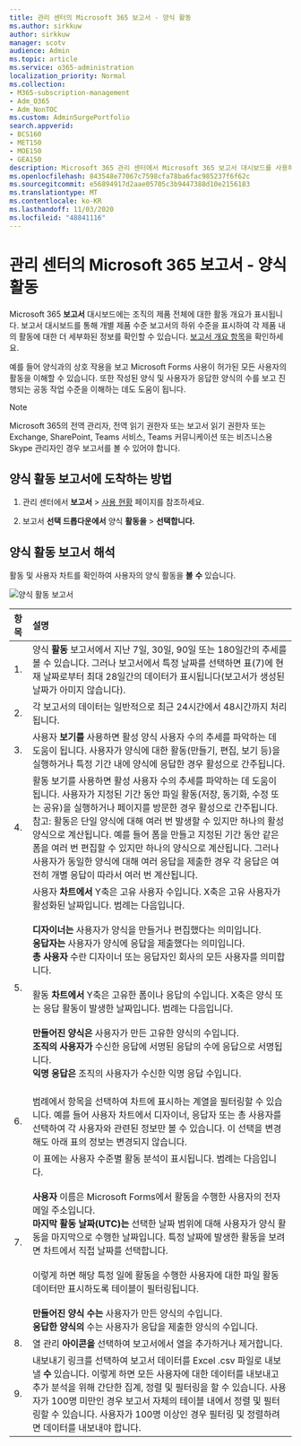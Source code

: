 ```yaml
---
title: 관리 센터의 Microsoft 365 보고서 - 양식 활동
ms.author: sirkkuw
author: sirkkuw
manager: scotv
audience: Admin
ms.topic: article
ms.service: o365-administration
localization_priority: Normal
ms.collection:
- M365-subscription-management
- Adm_O365
- Adm_NonTOC
ms.custom: AdminSurgePortfolio
search.appverid:
- BCS160
- MET150
- MOE150
- GEA150
description: Microsoft 365 관리 센터에서 Microsoft 365 보고서 대시보드를 사용하여 Microsoft Forms 활동 보고서를 다운로드하는 방법을 학습합니다.
ms.openlocfilehash: 843548e77067c7598cfa78ba6fac985237f6f62c
ms.sourcegitcommit: e56894917d2aae05705c3b9447388d10e2156183
ms.translationtype: MT
ms.contentlocale: ko-KR
ms.lasthandoff: 11/03/2020
ms.locfileid: "48841116"
---
```

# <a name="microsoft-365-reports-in-the-admin-center---forms-activity"></a>관리 센터의 Microsoft 365 보고서 - 양식 활동

Microsoft 365 **보고서** 대시보드에는 조직의 제품 전체에 대한 활동 개요가 표시됩니다. 보고서 대시보드를 통해 개별 제품 수준 보고서의 하위 수준을 표시하여 각 제품 내의 활동에 대한 더 세부화된 정보를 확인할 수 있습니다. [보고서 개요 항목](activity-reports.md)을 확인하세요.
  
예를 들어 양식과의 상호 작용을 보고 Microsoft Forms 사용이 허가된 모든 사용자의 활동을 이해할 수 있습니다. 또한 작성된 양식 및 사용자가 응답한 양식의 수를 보고 진행되는 공동 작업 수준을 이해하는 데도 도움이 됩니다.
  
> [!NOTE]
> Microsoft 365의 전역 관리자, 전역 읽기 권한자 또는 보고서 읽기 권한자 또는 Exchange, SharePoint, Teams 서비스, Teams 커뮤니케이션 또는 비즈니스용 Skype 관리자인 경우 보고서를 볼 수 있어야 합니다. 

## <a name="how-to-get-to-the-forms-activity-report"></a>양식 활동 보고서에 도착하는 방법

1. 관리 센터에서 **보고서** \> <a href="https://go.microsoft.com/fwlink/p/?linkid=2074756" target="_blank">사용 현황</a> 페이지를 참조하세요.

    
2. 보고서 **선택 드롭다운에서** 양식 **활동을** \> **선택합니다.**

## <a name="interpret-the-forms-activity-report"></a>양식 활동 보고서 해석

활동 및 사용자 차트를 확인하여 사용자의 양식 활동을 **볼** **수** 있습니다. 

![양식 활동 보고서](../../media/adminformsactivity.png)

|항목|설명|
|:-----|:-----|
|1.  <br/> |양식 **활동** 보고서에서 지난 7일, 30일, 90일 또는 180일간의 추세를 볼 수 있습니다. 그러나 보고서에서 특정 날짜를 선택하면 표(7)에 현재 날짜로부터 최대 28일간의 데이터가 표시됩니다(보고서가 생성된 날짜가 아미지 않습니다).  <br/> |
|2.  <br/> |각 보고서의 데이터는 일반적으로 최근 24시간에서 48시간까지 처리됩니다.  <br/> |
|3.  <br/> |사용자 **보기를** 사용하면 활성 양식 사용자 수의 추세를 파악하는 데 도움이 됩니다. 사용자가 양식에 대한 활동(만들기, 편집, 보기 등)을 실행하거나 특정 기간 내에 양식에 응답한 경우 활성으로 간주됩니다.  <br/> |
|4.  <br/> |활동  보기를 사용하면 활성 사용자 수의 추세를 파악하는 데 도움이 됩니다. 사용자가 지정된 기간 동안 파일 활동(저장, 동기화, 수정 또는 공유)을 실행하거나 페이지를 방문한 경우 활성으로 간주됩니다.<br/> 참고: 활동은 단일 양식에 대해 여러 번 발생할 수 있지만 하나의 활성 양식으로 계산됩니다. 예를 들어 폼을 만들고 지정된 기간 동안 같은 폼을 여러 번 편집할 수 있지만 하나의 양식으로 계산됩니다. 그러나 사용자가 동일한 양식에 대해 여러 응답을 제출한 경우 각 응답은 여전히 개별 응답이 따라서 여러 번 계산됩니다. <br/> |
|5.<br/>|사용자 **차트에서** Y축은 고유 사용자 수입니다. X축은 고유 사용자가 활성화된 날짜입니다. 범례는 다음입니다.<br/><br/>**디자이너는** 사용자가 양식을 만들거나 편집했다는 의미입니다.<br/>**응답자는** 사용자가 양식에 응답을 제출했다는 의미입니다.<br/> **총 사용자** 수란 디자이너 또는 응답자인 회사의 모든 사용자를 의미합니다.<br/><br/> 활동 **차트에서** Y축은 고유한 폼이나 응답의 수입니다. X축은 양식 또는 응답 활동이 발생한 날짜입니다. 범례는 다음입니다.<br/><br/>**만들어진 양식은** 사용자가 만든 고유한 양식의 수입니다.<br/> **조직의 사용자가** 수신한 응답에 서명된 응답의 수에 응답으로 서명됩니다.<br/> **익명 응답은** 조직의 사용자가 수신한 익명 응답 수입니다.<br/><br/>|
|6.<br/>|범례에서 항목을 선택하여 차트에 표시하는 계열을 필터링할 수 있습니다. 예를 들어 사용자 차트에서 디자이너, 응답자 또는 총 사용자를 선택하여 각 사용자와 관련된 정보만 볼 수 있습니다. 이 선택을 변경해도 아래 표의 정보는 변경되지 않습니다.|
|7.<br/>|이 표에는 사용자 수준별 활동 분석이 표시됩니다. 범례는 다음입니다.<br/><br/>**사용자** 이름은 Microsoft Forms에서 활동을 수행한 사용자의 전자 메일 주소입니다.<br/>**마지막 활동 날짜(UTC)는** 선택한 날짜 범위에 대해 사용자가 양식 활동을 마지막으로 수행한 날짜입니다. 특정 날짜에 발생한 활동을 보려면 차트에서 직접 날짜를 선택합니다.<br/><br/>이렇게 하면 해당 특정 일에 활동을 수행한 사용자에 대한 파일 활동 데이터만 표시하도록 테이블이 필터링됩니다.<br/><br/>**만들어진 양식 수는** 사용자가 만든 양식의 수입니다.<br/> **응답한 양식의** 수는 사용자가 응답을 제출한 양식의 수입니다.|
|8.<br/>|열 관리 **아이콘을** 선택하여 보고서에서 열을 추가하거나 제거합니다.|
|9.<br/>|내보내기 링크를 선택하여 보고서 데이터를 Excel .csv 파일로 내보낼 **수** 있습니다. 이렇게 하면 모든 사용자에 대한 데이터를 내보내고 추가 분석을 위해 간단한 집계, 정렬 및 필터링을 할 수 있습니다. 사용자가 100명 미만인 경우 보고서 자체의 테이블 내에서 정렬 및 필터링할 수 있습니다. 사용자가 100명 이상인 경우 필터링 및 정렬하려면 데이터를 내보내야 합니다.|